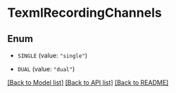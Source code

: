 # TexmlRecordingChannels

## Enum


* `SINGLE` (value: `"single"`)

* `DUAL` (value: `"dual"`)


[[Back to Model list]](../README.md#documentation-for-models) [[Back to API list]](../README.md#documentation-for-api-endpoints) [[Back to README]](../README.md)


